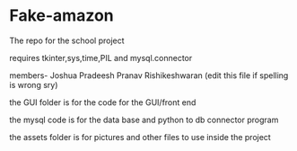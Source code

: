 # Fake-amazon
The repo for the school project

requires tkinter,sys,time,PIL and mysql.connector

members-
Joshua
Pradeesh
Pranav
Rishikeshwaran (edit this file if spelling is wrong sry)

the GUI folder is for the code for the GUI/front end

the mysql code is for the data base and python to db connector program

the assets folder is for pictures and other files to use inside the project

